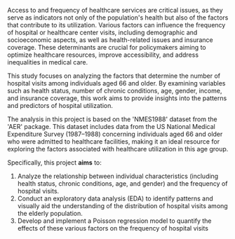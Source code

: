 Access to and frequency of healthcare services are critical issues, as they serve as indicators not only of the population's health but also of the factors that contribute to its utilization. Various factors can influence the frequency of hospital or healthcare center visits, including demographic and socioeconomic aspects, as well as health-related issues and insurance coverage. These determinants are crucial for policymakers aiming to optimize healthcare resources, improve accessibility, and address inequalities in medical care.

This study focuses on analyzing the factors that determine the number of hospital visits among individuals aged 66 and older. By examining variables such as health status, number of chronic conditions, age, gender, income, and insurance coverage, this work aims to provide insights into the patterns and predictors of hospital utilization.

The analysis in this project is based on the 'NMES1988' dataset from the 'AER' package. This dataset includes data from the US National Medical Expenditure Survey (1987–1988) concerning individuals aged 66 and older who were admitted to healthcare facilities, making it an ideal resource for exploring the factors associated with healthcare utilization in this age group.

Specifically, this project **aims** to:

1. Analyze the relationship between individual characteristics (including health status, chronic conditions, age, and gender) and the frequency of hospital visits.
2. Conduct an exploratory data analysis (EDA) to identify patterns and visually aid the understanding of the distribution of hospital visits among the elderly population.
3. Develop and implement a Poisson regression model to quantify the effects of these various factors on the frequency of hospital visits

